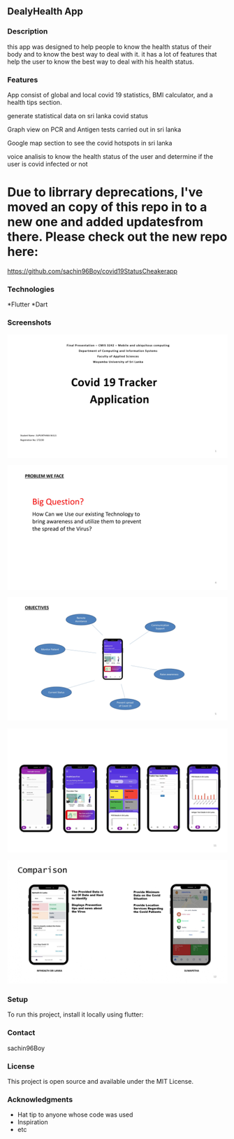 ## DealyHealth App

### Description
this app was designed to help people to know the health status of their body and to know the best way to deal with it.
it has a lot of features that help the user to know the best way to deal with his health status.

### Features
App consist of global and local covid 19 statistics, BMI calculator, and a health tips section.

generate statistical data on sri lanka covid status

Graph view on PCR and Antigen tests carried out in sri lanka

Google map section to see the covid hotspots in sri lanka

voice analisis to know the health status of the user and determine if the user is covid infected or not


# Due to librrary deprecations, I've moved an copy of this repo in to a new one and added updatesfrom there. Please check out the new repo here:

https://github.com/sachin96Boy/covid19StatusCheakerapp



### Technologies
*Flutter
*Dart


### Screenshots

![Screenshot_1](https://github.com/sachin96Boy/DailyHealthApp/blob/master/assets/screeens/CMIS3242-presentation_page-0001.jpg)

![Screenshot_2](https://github.com/sachin96Boy/DailyHealthApp/blob/master/assets/screeens/CMIS3242-presentation_page-0004.jpg)    

![Screenshot_3](https://github.com/sachin96Boy/DailyHealthApp/blob/master/assets/screeens/CMIS3242-presentation_page-0005.jpg)

![Screenshot_4](https://github.com/sachin96Boy/DailyHealthApp/blob/master/assets/screeens/CMIS3242-presentation_page-0011.jpg)

![Screenshot_5](https://github.com/sachin96Boy/DailyHealthApp/blob/master/assets/screeens/CMIS3242-presentation_page-0012.jpg)


### Setup
To run this project, install it locally using flutter:


### Contact
sachin96Boy

### License
This project is open source and available under the MIT License.

### Acknowledgments
* Hat tip to anyone whose code was used
* Inspiration
* etc


